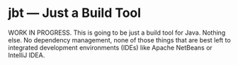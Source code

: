 # jbt &mdash; Just a Build Tool

WORK IN PROGRESS. This is going to be just a build tool for Java. Nothing else.
No dependency management, none of those things that are best left to integrated
development environments (IDEs) like Apache NetBeans or IntelliJ IDEA.


